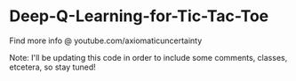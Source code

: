 # Deep-Q-Learning-for-Tic-Tac-Toe
Find more info @ youtube.com/axiomaticuncertainty

Note: I'll be updating this code in order to include some comments, classes, etcetera, so stay tuned!
